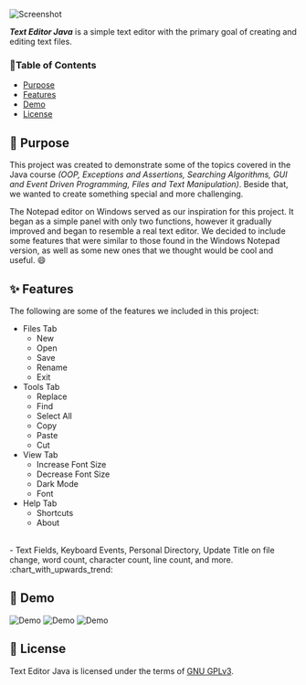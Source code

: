 
![Screenshot](https://i.imgur.com/hnUtf1U.jpg)

***Text Editor Java*** is a simple text editor with the primary goal of creating and editing text files.

### 📑Table of Contents
- [Purpose](#-purpose)
- [Features](#-features)
- [Demo](#-demo)
- [License](#-license)

## 🤔 Purpose
This project was created to demonstrate some of the topics covered in the Java course *(OOP, Exceptions and Assertions, Searching Algorithms, GUI and Event Driven Programming, Files and Text Manipulation)*. Beside that, we wanted to create something special and more challenging.

The Notepad editor on Windows served as our inspiration for this project. It began as a simple panel with only two functions, however it gradually improved and began to resemble a real text editor. We decided to include some features that were similar to those found in the Windows Notepad version, as well as some new ones that we thought would be cool and useful. :smile:

## ✨ Features
The following are some of the features we included in this project:

- Files Tab
    - New
    - Open
    - Save
    - Rename
    - Exit
- Tools Tab
    - Replace
    - Find
    - Select All
    - Copy
    - Paste
    - Cut
- View Tab
    - Increase Font Size
    - Decrease Font Size
    - Dark Mode
    - Font
- Help Tab
    - Shortcuts
    - About
<br>
- Text Fields, Keyboard Events, Personal Directory, Update Title on file change, word count, character count, line count, and more. :chart_with_upwards_trend:

## 📸 Demo
![Demo](https://imgur.com/FXlFwJ9.gif)
![Demo](https://imgur.com/5ZShtS7.gif)
![Demo](https://imgur.com/GqyjMuI.gif)


## 📃 License
Text Editor Java is licensed under the terms of [GNU GPLv3](LICENSE).
